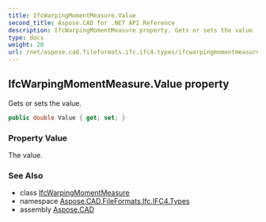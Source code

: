 ```yaml
---
title: IfcWarpingMomentMeasure.Value
second_title: Aspose.CAD for .NET API Reference
description: IfcWarpingMomentMeasure property. Gets or sets the value
type: docs
weight: 20
url: /net/aspose.cad.fileformats.ifc.ifc4.types/ifcwarpingmomentmeasure/value/
---
```

## IfcWarpingMomentMeasure.Value property

Gets or sets the value.

```csharp
public double Value { get; set; }
```

### Property Value

The value.

### See Also

* class [IfcWarpingMomentMeasure](../)
* namespace [Aspose.CAD.FileFormats.Ifc.IFC4.Types](../../ifcwarpingmomentmeasure/)
* assembly [Aspose.CAD](../../../)


